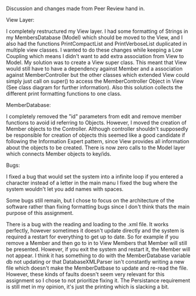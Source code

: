 Discussion and changes made from Peer Review hand in.

View Layer:

I completely restructured my View layer. I had some formatting of Strings in my MembersDatabase (Model) which should be moved to the View,
and I also had the functions PrintCompactList and PrintVerboseList duplicated in multiple view classes. I wanted to do these changes while keeping a Low Coupling
which means I didn't want to add extra association from View to Model. My solution was to create a View super class.
This meant that View would still have to have a dependency against Member and a association against MemberController but the other classes which extended View could simply just call on super() to
access the MemberController Object in View (See class diagram for further information). Also this solution collects the different print formatting functions to one class.

MemberDatabase: 

I completely removed the "id" parameters from edit and remove member functions to avoid id referring to Objects. However, I moved the creation of Member objects to the Controller.
Although controller shouldn't supposedly be responsible for creation of objects this seemed like a good candidate if following the Information Expert pattern, since View provides all
information about the objects to be created. There is now zero calls to the Model layer which connects Member objects to key/ids.

Bugs:

I fixed a bug that would set the system into a infinite loop if you entered a character instead of a letter in the main manu
I fixed the bug where the system wouldn't let you add names with spaces.

Some bugs still remain, but I chose to focus on the architecture of the software rather than fixing formatting bugs since I don't think thats the main
purpose of this assignment.

There is a bug with the reading and loading to the .xml file. It works perfectly, however sometimes it doesn't update directly and the system is required a restart for everything
to get up to date. So for example if you remove a Member and then go to in to View Members that Member will still be presented. However, if you exit the system and restart it, the Member
will not appear. I think it has something to do with the MemberDatabase variable db not updating or that DatabaseXMLParser isn't constantly writing a new file which doesn't make the
MemberDatbase to update and re-read the file. However, these kinds of faults doesn't seem very relevant for this assignment so I chose to not prioritize fixing it.
The Persistance requirement is still met in my opinion, it's just the printing which is slacking a bit.
